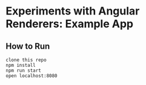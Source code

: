 # Experiments with Angular Renderers: Example App

## How to Run
```
clone this repo
npm install
npm run start
open localhost:8080
```
